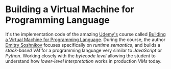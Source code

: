 # Building a Virtual Machine for Programming Language

It's the implementation code of the amazing [Udemy's](https://www.udemy.com/) course called
[Building a Virtual Machine for Programming Language](https://www.udemy.com/course/virtual-machine/).
During the course, the author [Dmitry Soshnikov](https://www.udemy.com/user/dmitry-soshnikov/)
focuses specifically on _runtime semantics_, and builds a _stack-based VM_ for a programming language
very similar to _JavaScript_ or _Python_. Working closely with the _bytecode level_ allowing the student
to understand how _lower-level interpretation_ works in production _VMs_ today.

